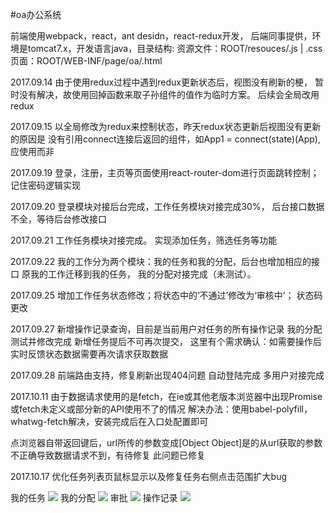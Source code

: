 #oa办公系统

前端使用webpack，react，ant desidn，react-redux开发，
后端同事提供，环境是tomcat7.x，开发语言java，目录结构:
资源文件：ROOT/resouces/.js | .css
页面：ROOT/WEB-INF/page/oa/.html

2017.09.14
由于使用redux过程中遇到redux更新状态后，视图没有刷新的梗，
暂时没有解决，故使用回掉函数来取子孙组件的值作为临时方案。
后续会全局改用redux

2017.09.15
以全局修改为redux来控制状态，昨天redux状态更新后视图没有更新的原因是
没有引用connect连接后返回的组件，如App1 = connect(state)(App),
应使用<App1/>而非<App/>

2017.09.19
登录，注册，主页等页面使用react-router-dom进行页面跳转控制；
记住密码逻辑实现

2017.09.20
登录模块对接后台完成，工作任务模块对接完成30%，
后台接口数据不全，等待后台修改接口

2017.09.21
工作任务模块对接完成。
实现添加任务，筛选任务等功能

2017.09.22
我的工作分为两个模块：我的任务和我的分配，后台也增加相应的接口
原我的工作迁移到我的任务，
我的分配对接完成（未测试）。

2017.09.25
增加工作任务状态修改；将状态中的‘不通过’修改为‘审核中’；
状态码更改

2017.09.27
新增操作记录查询，目前是当前用户对任务的所有操作记录
我的分配测试并修改完成
新增任务提后不可再次提交，
这里有个需求确认：如需要操作后实时反馈状态数据需要再次请求获取数据

2017.09.28
前端路由支持，修复刷新出现404问题
自动登陆完成
多用户对接完成

2017.10.11
由于数据请求使用的是fetch，在ie或其他老版本浏览器中出现Promise或fetch未定义或部分新的API使用不了的情况
解决办法：使用babel-polyfill，whatwg-fetch解决，安装完成后在入口处配置即可

点浏览器自带返回键后，url所传的参数变成[Object Object]是的从url获取的参数不正确导致数据请求不到，有待修复
此问题已修复

2017.10.17
优化任务列表页鼠标显示以及修复任务右侧点击范围扩大bug


我的任务
![](https://github.com/Larryliuy/oa/tree/master/screenshots/myTask.png)
我的分配
![](https://github.com/Larryliuy/oa/tree/master/screenshots/allocate.png)
审批
![](https://github.com/Larryliuy/oa/tree/master/screenshots/approval.png)
操作记录
![](https://github.com/Larryliuy/oa/tree/master/screenshots/record.png)